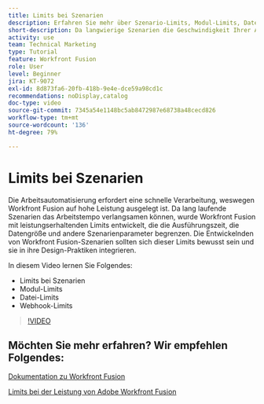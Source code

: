 ```yaml
---
title: Limits bei Szenarien
description: Erfahren Sie mehr über Szenario-Limits, Modul-Limits, Datei-Limits und Webhook-Limits in [!DNL Adobe Workfront Fusion].
short-description: Da langwierige Szenarien die Geschwindigkeit Ihrer Arbeit verlangsamen können, wurde Workfront Fusion mit leistungserhaltenden Leitplanken entwickelt, die die Ausführungszeit, die Datengröße und andere Szenario-Parameter begrenzen
activity: use
team: Technical Marketing
type: Tutorial
feature: Workfront Fusion
role: User
level: Beginner
jira: KT-9072
exl-id: 8d873fa6-20fb-418b-9e4e-dce59a98cd1c
recommendations: noDisplay,catalog
doc-type: video
source-git-commit: 7345a54e1148bc5ab8472987e68738a48cecd826
workflow-type: tm+mt
source-wordcount: '136'
ht-degree: 79%

---
```


# Limits bei Szenarien

Die Arbeitsautomatisierung erfordert eine schnelle Verarbeitung, weswegen Workfront Fusion auf hohe Leistung ausgelegt ist. Da lang laufende Szenarien das Arbeitstempo verlangsamen können, wurde Workfront Fusion mit leistungserhaltenden Limits entwickelt, die die Ausführungszeit, die Datengröße und andere Szenarienparameter begrenzen. Die Entwickelnden von Workfront Fusion-Szenarien sollten sich dieser Limits bewusst sein und sie in ihre Design-Praktiken integrieren.

In diesem Video lernen Sie Folgendes:

* Limits bei Szenarien
* Modul-Limits
* Datei-Limits
* Webhook-Limits

>[!VIDEO](https://video.tv.adobe.com/v/335314/?quality=12&learn=on)

## Möchten Sie mehr erfahren? Wir empfehlen Folgendes:

[Dokumentation zu Workfront Fusion](https://experienceleague.adobe.com/docs/workfront/using/adobe-workfront-fusion/workfront-fusion-2.html?lang=de)

[Limits bei der Leistung von Adobe Workfront Fusion](https://experienceleague.adobe.com/docs/workfront/using/adobe-workfront-fusion/get-started-with-workfront-fusion/fusion-performance-guardrails.html?lang=de)
